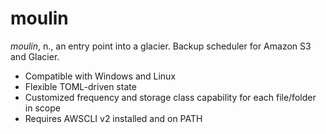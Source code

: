 # moulin
*moulin*, n., an entry point into a glacier. Backup scheduler for Amazon S3 and Glacier.

* Compatible with Windows and Linux
* Flexible TOML-driven state
* Customized frequency and storage class capability for each file/folder in scope
* Requires AWSCLI v2 installed and on PATH
